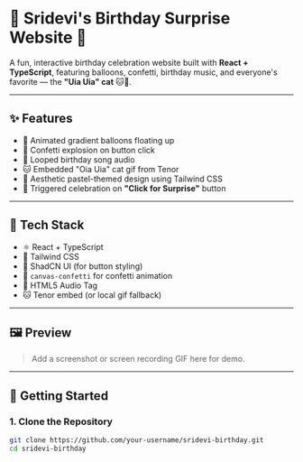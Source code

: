 # 🎂 Sridevi's Birthday Surprise Website 🎉

A fun, interactive birthday celebration website built with **React + TypeScript**, featuring balloons, confetti, birthday music, and everyone's favorite — the **"Uia Uia" cat** 🐱💖.

---

## ✨ Features

- 🎈 Animated gradient balloons floating up
- 🎊 Confetti explosion on button click
- 🎵 Looped birthday song audio
- 🐱 Embedded "Oia Uia" cat gif from Tenor
- 🩷 Aesthetic pastel-themed design using Tailwind CSS
- 🎁 Triggered celebration on **"Click for Surprise"** button

---

## 🧱 Tech Stack

- ⚛️ React + TypeScript
- 🎨 Tailwind CSS
- 🧩 ShadCN UI (for button styling)
- 🎇 `canvas-confetti` for confetti animation
- 🎵 HTML5 Audio Tag
- 🐱 Tenor embed (or local gif fallback)

---

## 🖼 Preview

> Add a screenshot or screen recording GIF here for demo.

---

## 🚀 Getting Started

### 1. Clone the Repository

```bash
git clone https://github.com/your-username/sridevi-birthday.git
cd sridevi-birthday
